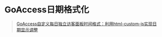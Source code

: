 # GoAccess日期格式化

> [GoAccess自定义每日独立访客面板时间格式：利用html-custom-js实现日期显示调整](https://mp.weixin.qq.com/s?__biz=MzU3NTc1MDMwOQ==&mid=2247484696&idx=1&sn=06bb0691a84c3ab3e3a942f1bf05128f&chksm=fd1f2cd2ca68a5c4e0566ce60a92c6d75622e222cf38dd19a3fcb94208ec1ced68731efa072e&token=1289104885&lang=zh_CN#rd)

